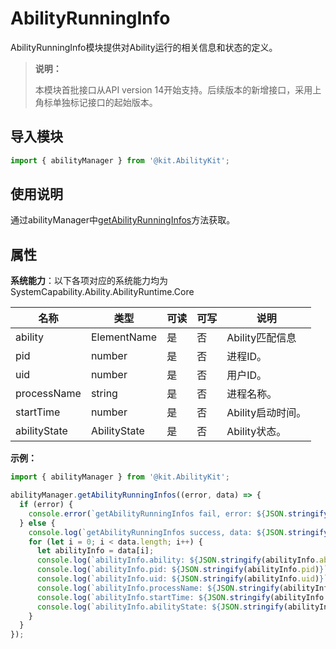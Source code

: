 # AbilityRunningInfo

AbilityRunningInfo模块提供对Ability运行的相关信息和状态的定义。

> **说明：**
> 
> 本模块首批接口从API version 14开始支持。后续版本的新增接口，采用上角标单独标记接口的起始版本。

## 导入模块

```ts
import { abilityManager } from '@kit.AbilityKit';
```

## 使用说明

通过abilityManager中[getAbilityRunningInfos](js-apis-app-ability-abilityManager.md#getabilityrunninginfos)方法获取。

## 属性

**系统能力**：以下各项对应的系统能力均为SystemCapability.Ability.AbilityRuntime.Core

| 名称 | 类型 | 可读 | 可写 | 说明 |
| -------- | -------- | -------- | -------- | -------- |
| ability | ElementName | 是 | 否 | Ability匹配信息  |
| pid | number | 是 | 否 | 进程ID。 |
| uid | number | 是 | 否 | 用户ID。  |
| processName | string | 是 | 否 | 进程名称。  |
| startTime | number | 是 | 否 | Ability启动时间。  |
| abilityState | AbilityState | 是 | 否 | Ability状态。  |

**示例：**

```ts
import { abilityManager } from '@kit.AbilityKit';

abilityManager.getAbilityRunningInfos((error, data) => {
  if (error) {
    console.error(`getAbilityRunningInfos fail, error: ${JSON.stringify(error)}`);
  } else {
    console.log(`getAbilityRunningInfos success, data: ${JSON.stringify(data)}`);
    for (let i = 0; i < data.length; i++) {
      let abilityInfo = data[i];
      console.log(`abilityInfo.ability: ${JSON.stringify(abilityInfo.ability)}`);
      console.log(`abilityInfo.pid: ${JSON.stringify(abilityInfo.pid)}`);
      console.log(`abilityInfo.uid: ${JSON.stringify(abilityInfo.uid)}`);
      console.log(`abilityInfo.processName: ${JSON.stringify(abilityInfo.processName)}`);
      console.log(`abilityInfo.startTime: ${JSON.stringify(abilityInfo.startTime)}`);
      console.log(`abilityInfo.abilityState: ${JSON.stringify(abilityInfo.abilityState)}`);
    }
  }
});
```